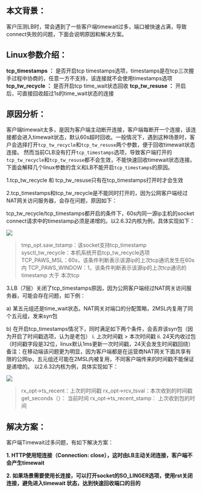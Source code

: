 ## 本文背景：
客户压测LB时，常会遇到了一些客户端timewait过多，端口被快速占满，导致connect失败的问题，下面会说明原因和解决方案。

## Linux参数介绍：
**tcp_timestamps ：** 是否开启tcp timestamps选项，timestamps是在tcp三次握手过程中协商的，任意一方不支持，该连接就不会使用timestamps选项
**tcp_tw_recycle ：**  是否开启tcp time_wait状态回收
**tcp_tw_resuse ：** 开启后，可直接回收超过1s的time_wait状态的连接

## 原因分析：
客户端timewait太多，是因为客户端主动断开连接，客户端每断开一个连接，该连接都会进入timewait状态，默认60s超时回收。一般情况下，遇到这种场景时，客户会选择打开`tcp_tw_recycle`和`tcp_tw_resuse`两个参数，便于回收timewait状态连接。
然而当前CLB没有打开`tcp_timestamps`选项，导致客户端打开的`tcp_tw_recycle`和`tcp_tw_resuse`都不会生效，不能快速回收timewait状态连接。下面会解释几个linux参数的含义和LB不能开启`tcp_timestamps`的原因。

1.tcp_tw_recycle 和 tcp_tw_resuse只有在tcp_timestamps打开时才会生效

2.tcp_timestamps和tcp_tw_recycle是不能同时打开的，因为公网客户端经过NAT网关访问服务器，会存在问题，原因如下：

tcp_tw_recycle/tcp_timestamps都开启的条件下，60s内同一源ip主机的socket connect请求中的timestamp必须是递增的。以2.6.32内核为例，具体实现如下：

![](http://imgcache.tce.fsphere.cn/image/mc.qcloudimg.com/static/img/2199611fec3b323a7b8fd3bb38459913/Linux1.png)

> tmp_opt.saw_tstamp：该socket支持tcp_timestamp
sysctl_tw_recycle：本机系统开启tcp_tw_recycle选项
TCP_PAWS_MSL：60s，该条件判断表示该源ip的上次tcp通讯发生在60s内
TCP_PAWS_WINDOW：1，该条件判断表示该源ip的上次tcp通讯的timestamp 大于 本次tcp

3.LB（7层）关闭了tcp_timestamps原因，因为公网客户端经过NAT网关访问服务器，可能会存在问题，如下例：

a)	某五元组还是time_wait状态。NAT网关对端口的分配策略，2MSL内复用了同个五元组，发来syn包

b)	在开启tcp_timestamps情况下，同时满足如下两个条件，会丢弃该syn包（因为开启了时间戳选项，认为是老包）
i.	上次时间戳 > 本次时间戳
ii.	24天内收过包（时间戳字段是32位，linux默认1ms更新一次时间戳，24天会发生时间戳回绕）
备注：在移动端该问题更为明显，因为客户端都是在运营商NAT网关下面共享有限的公网ip，五元组还可能在2MSL内被复用，不同客户端传来的时间戳不能保证是递增的。
以2.6.32内核为例，具体实现如下：

![](http://imgcache.tce.fsphere.cn/image/mc.qcloudimg.com/static/img/6228a7dc25c670d4d2fbddc9ea400779/Linux2.png)

> rx_opt->ts_recent：上次的时间戳
rx_opt->rcv_tsval：本次收到的时间戳
get_seconds（）： 当前时间
rx_opt->ts_recent_stamp： 上次收到包的时间

## 解决方案：
客户端Timewait过多问题，有如下解决方案：

**1.	HTTP使用短连接（Connection: close），这时由LB主动关闭连接，客户端不会产生timewait**

**2.	如果场景需要使用长连接，可以打开socket的SO_LINGER选项，使用rst关闭连接，避免进入timewait 状态，达到快速回收端口的目的**

